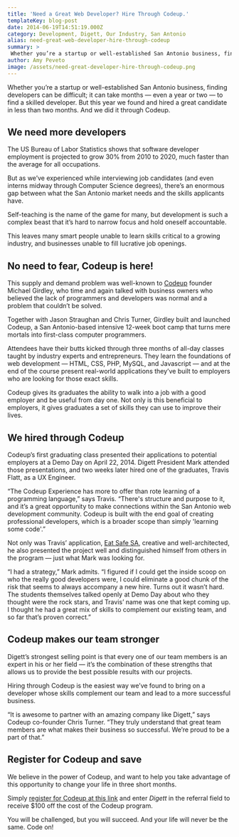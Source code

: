 ```yaml
---
title: 'Need a Great Web Developer? Hire Through Codeup.'
templateKey: blog-post
date: 2014-06-19T14:51:19.000Z
category: Development, Digett, Our Industry, San Antonio
alias: need-great-web-developer-hire-through-codeup
summary: > 
 Whether you’re a startup or well-established San Antonio business, finding developers can be difficult; it can take months — even a year or two — to find a skilled developer. But this year we found and hired a great candidate in less than two months. And we did it through Codeup.
author: Amy Peveto
image: /assets/need-great-developer-hire-through-codeup.png
---
```


Whether you’re a startup or well-established San Antonio business, finding developers can be difficult; it can take months — even a year or two — to find a skilled developer. But this year we found and hired a great candidate in less than two months. And we did it through Codeup.

We need more developers
-----------------------

The US Bureau of Labor Statistics shows that software developer employment is projected to grow 30% from 2010 to 2020, much faster than the average for all occupations.

But as we’ve experienced while interviewing job candidates (and even interns midway through Computer Science degrees), there’s an enormous gap between what the San Antonio market needs and the skills applicants have.

Self-teaching is the name of the game for many, but development is such a complex beast that it’s hard to narrow focus and hold oneself accountable.

This leaves many smart people unable to learn skills critical to a growing industry, and businesses unable to fill lucrative job openings.

No need to fear, Codeup is here!
--------------------------------

This supply and demand problem was well-known to [Codeup](http://www.codeup.com/) founder Michael Girdley, who time and again talked with business owners who believed the lack of programmers and developers was normal and a problem that couldn’t be solved.

Together with Jason Straughan and Chris Turner, Girdley built and launched Codeup, a San Antonio-based intensive 12-week boot camp that turns mere mortals into first-class computer programmers.

Attendees have their butts kicked through three months of all-day classes taught by industry experts and entrepreneurs. They learn the foundations of web development — HTML, CSS, PHP, MySQL, and Javascript — and at the end of the course present real-world applications they’ve built to employers who are looking for those exact skills.

Codeup gives its graduates the ability to walk into a job with a good employer and be useful from day one. Not only is this beneficial to employers, it gives graduates a set of skills they can use to improve their lives.

We hired through Codeup
-----------------------

Codeup’s first graduating class presented their applications to potential employers at a Demo Day on April 22, 2014. Digett President Mark attended those presentations, and two weeks later hired one of the graduates, Travis Flatt, as a UX Engineer.

“The Codeup Experience has more to offer than rote learning of a programming language,” says Travis. “There's structure and purpose to it, and it’s a great opportunity to make connections within the San Antonio web development community. Codeup is built with the end goal of creating professional developers, which is a broader scope than simply 'learning some code'.”

Not only was Travis’ application, [Eat Safe SA](http://eatsafe-sa.com/), creative and well-architected, he also presented the project well and distinguished himself from others in the program — just what Mark was looking for.

“I had a strategy,” Mark admits. “I figured if I could get the inside scoop on who the really good developers were, I could eliminate a good chunk of the risk that seems to always accompany a new hire. Turns out it wasn’t hard. The students themselves talked openly at Demo Day about who they thought were the rock stars, and Travis’ name was one that kept coming up. I thought he had a great mix of skills to complement our existing team, and so far that’s proven correct.”

Codeup makes our team stronger
------------------------------

Digett’s strongest selling point is that every one of our team members is an expert in his or her field — it’s the combination of these strengths that allows us to provide the best possible results with our projects.

Hiring through Codeup is the easiest way we’ve found to bring on a developer whose skills complement our team and lead to a more successful business.

“It is awesome to partner with an amazing company like Digett,” says Codeup co-founder Chris Turner. “They truly understand that great team members are what makes their business so successful. We’re proud to be a part of that.”

Register for Codeup and save
----------------------------

We believe in the power of Codeup, and want to help you take advantage of this opportunity to change your life in three short months.

Simply [register for Codeup at this link](http://codeup.us3.list-manage1.com/track/click?u=f9d3ec1c81ebec9be408b6ffc&id=a929881272&e=65334314ff) and enter _Digett_ in the referral field to receive $100 off the cost of the Codeup program.

You will be challenged, but you will succeed. And your life will never be the same. Code on!